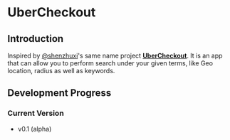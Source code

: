 UberCheckout
=============
## Introduction

Inspired by [@shenzhuxi](http://twitter.com/shenzhuxi)'s same name project **[UberCheckout](http://www.ubercheckout.com)**. It is an app that can allow you to perform search under your given terms, like Geo location, radius as well as keywords.

## Development Progress

### Current Version
- v0.1 (alpha)


